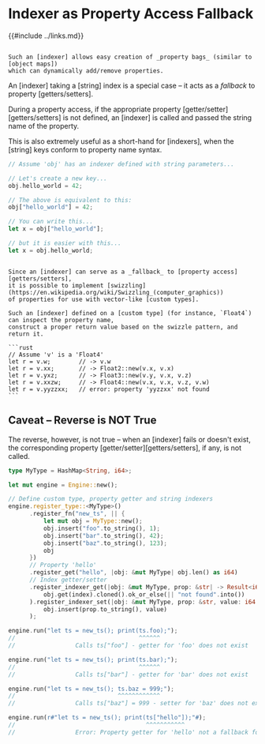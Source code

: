 Indexer as Property Access Fallback
===================================

{{#include ../links.md}}

```admonish tip.side "Tip: Property bag"

Such an [indexer] allows easy creation of _property bags_ (similar to [object maps])
which can dynamically add/remove properties.
```

An [indexer] taking a [string] index is a special case &ndash; it acts as a _fallback_ to property
[getters/setters].

During a property access, if the appropriate property [getter/setter][getters/setters] is not
defined, an [indexer] is called and passed the string name of the property.

This is also extremely useful as a short-hand for [indexers], when the [string] keys conform to
property name syntax.

```rust
// Assume 'obj' has an indexer defined with string parameters...

// Let's create a new key...
obj.hello_world = 42;

// The above is equivalent to this:
obj["hello_world"] = 42;

// You can write this...
let x = obj["hello_world"];

// but it is easier with this...
let x = obj.hello_world;
```

~~~admonish tip.small "Tip: Swizzling"

Since an [indexer] can serve as a _fallback_ to [property access][getters/setters],
it is possible to implement [swizzling](https://en.wikipedia.org/wiki/Swizzling_(computer_graphics))
of properties for use with vector-like [custom types].

Such an [indexer] defined on a [custom type] (for instance, `Float4`) can inspect the property name,
construct a proper return value based on the swizzle pattern, and return it.

```rust
// Assume 'v' is a 'Float4'
let r = v.w;        // -> v.w
let r = v.xx;       // -> Float2::new(v.x, v.x)
let r = v.yxz;      // -> Float3::new(v.y, v.x, v.z)
let r = v.xxzw;     // -> Float4::new(v.x, v.x, v.z, v.w)
let r = v.yyzzxx;   // error: property 'yyzzxx' not found
```
~~~


Caveat &ndash; Reverse is NOT True
----------------------------------

The reverse, however, is not true &ndash; when an [indexer] fails or doesn't exist, the corresponding
property [getter/setter][getters/setters], if any, is not called.

```rust
type MyType = HashMap<String, i64>;

let mut engine = Engine::new();

// Define custom type, property getter and string indexers
engine.register_type::<MyType>()
      .register_fn("new_ts", || {
          let mut obj = MyType::new();
          obj.insert("foo".to_string(), 1);
          obj.insert("bar".to_string(), 42);
          obj.insert("baz".to_string(), 123);
          obj
      })
      // Property 'hello'
      .register_get("hello", |obj: &mut MyType| obj.len() as i64)
      // Index getter/setter
      .register_indexer_get(|obj: &mut MyType, prop: &str| -> Result<i64, Box<EvalAltResult>>
          obj.get(index).cloned().ok_or_else(|| "not found".into())
      ).register_indexer_set(|obj: &mut MyType, prop: &str, value: i64|
          obj.insert(prop.to_string(), value)
      );

engine.run("let ts = new_ts(); print(ts.foo);");
//                                   ^^^^^^
//                 Calls ts["foo"] - getter for 'foo' does not exist

engine.run("let ts = new_ts(); print(ts.bar);");
//                                   ^^^^^^
//                 Calls ts["bar"] - getter for 'bar' does not exist

engine.run("let ts = new_ts(); ts.baz = 999;");
//                             ^^^^^^^^^^^^
//                 Calls ts["baz"] = 999 - setter for 'baz' does not exist

engine.run(r#"let ts = new_ts(); print(ts["hello"]);"#);
//                                     ^^^^^^^^^^^
//                 Error: Property getter for 'hello' not a fallback for indexer
```
